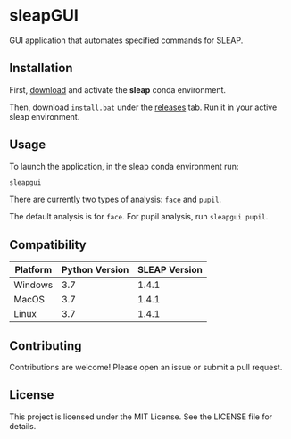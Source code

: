 # sleapGUI
GUI application that automates specified commands for SLEAP.

## Installation
First, [download](https://sleap.ai/installation.html) and activate the **sleap** conda environment.

Then, download `install.bat` under the [releases](https://github.com/khicken/sleapGUI/releases) tab. Run it in your active sleap environment.

## Usage
To launch the application, in the sleap conda environment run:
```sh
sleapgui
```
There are currently two types of analysis: `face` and `pupil`.

The default analysis is for `face`. For pupil analysis, run `sleapgui pupil`.

## Compatibility
| Platform | Python Version | SLEAP Version |
|----------|----------------|---------------|
| Windows  | 3.7 | 1.4.1 |
| MacOS  | 3.7 | 1.4.1 |
| Linux  | 3.7 | 1.4.1 |

## Contributing
Contributions are welcome! Please open an issue or submit a pull request.

## License
This project is licensed under the MIT License. See the LICENSE file for details.
